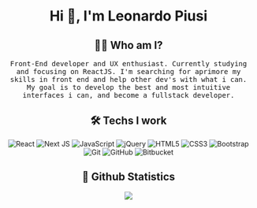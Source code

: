 <h1 align="center">Hi 👋, I'm Leonardo Piusi</h1>
<h2 align="center"> 👨‍💻 Who am I?</h2>
<p align="center">
  <samp>
  Front-End developer and UX enthusiast. Currently studying and focusing on ReactJS. I'm searching for aprimore my skills in front end and help other dev's  with what i can. My goal is to develop the best and most intuitive interfaces i can, and become a fullstack developer.
  </samp>
 </p>
<h2 align="center"> 🛠 Techs I work </h2>
 <p align="center">
<img alt="React" src="https://img.shields.io/badge/react%20-%2320232a.svg?&style=for-the-badge&logo=react&logoColor=%2361DAFB"/>
  <img alt="Next JS" src="https://img.shields.io/badge/next%20js%20-%23000000.svg?&style=for-the-badge&logo=next.js&logoColor=white"/>
  <img alt="JavaScript" src="https://img.shields.io/badge/javascript%20-%23323330.svg?&style=for-the-badge&logo=javascript&logoColor=%23F7DF1E"/>
  <img alt="jQuery" src="https://img.shields.io/badge/jquery%20-%230769AD.svg?&style=for-the-badge&logo=jquery&logoColor=white"/>
<img alt="HTML5" src="https://img.shields.io/badge/html5%20-%23E34F26.svg?&style=for-the-badge&logo=html5&logoColor=white"/>
<img alt="CSS3" src="https://img.shields.io/badge/css3%20-%231572B6.svg?&style=for-the-badge&logo=css3&logoColor=white"/>
<img alt="Bootstrap" src="https://img.shields.io/badge/bootstrap%20-%23563D7C.svg?&style=for-the-badge&logo=bootstrap&logoColor=white"/>
<img alt="Git" src="https://img.shields.io/badge/git%20-%23F05033.svg?&style=for-the-badge&logo=git&logoColor=white"/>
<img alt="GitHub" src="https://img.shields.io/badge/github%20-%23121011.svg?&style=for-the-badge&logo=github&logoColor=white"/>
<img alt="Bitbucket" src="https://img.shields.io/badge/bitbucket%20-%230047B3.svg?&style=for-the-badge&logo=bitbucket&logoColor=white"/>
</p>
<h2 align="center">🐙 Github Statistics </h2>
<p align="center">
<img src="https://github-readme-stats.vercel.app/api?username=piusidev&layout=compact&hide=html&theme=dracula"/>
</p>
